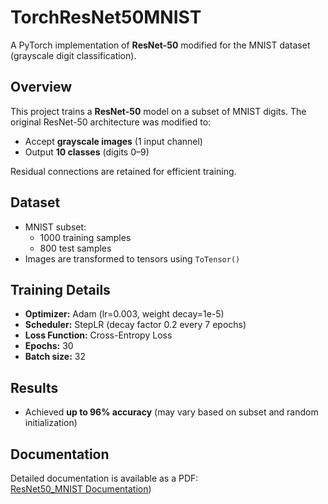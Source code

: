 # TorchResNet50MNIST

A PyTorch implementation of **ResNet-50** modified for the MNIST dataset (grayscale digit classification).

## Overview

This project trains a **ResNet-50** model on a subset of MNIST digits. The original ResNet-50 architecture was modified to:  
- Accept **grayscale images** (1 input channel)  
- Output **10 classes** (digits 0–9)  

Residual connections are retained for efficient training.

## Dataset

- MNIST subset:  
  - 1000 training samples  
  - 800 test samples  
- Images are transformed to tensors using `ToTensor()`  

## Training Details

- **Optimizer:** Adam (lr=0.003, weight decay=1e-5)  
- **Scheduler:** StepLR (decay factor 0.2 every 7 epochs)  
- **Loss Function:** Cross-Entropy Loss  
- **Epochs:** 30  
- **Batch size:** 32  

## Results

- Achieved **up to 96% accuracy** (may vary based on subset and random initialization)  

## Documentation

Detailed documentation is available as a PDF:  
[ResNet50_MNIST Documentation](ResNet-50%20for%20MNIST%20Model%20Overview%20and%20Training%20Summary.pdf))
